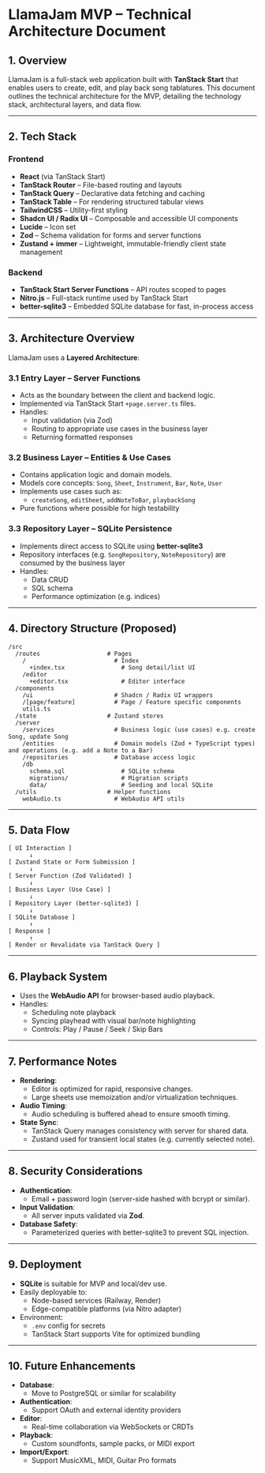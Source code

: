 # LlamaJam MVP – Technical Architecture Document

## 1. Overview

LlamaJam is a full-stack web application built with **TanStack Start** that enables users to create, edit, and play back song tablatures. This document outlines the technical architecture for the MVP, detailing the technology stack, architectural layers, and data flow.

---

## 2. Tech Stack

### Frontend

- **React** (via TanStack Start)
- **TanStack Router** – File-based routing and layouts
- **TanStack Query** – Declarative data fetching and caching
- **TanStack Table** – For rendering structured tabular views
- **TailwindCSS** – Utility-first styling
- **Shadcn UI / Radix UI** – Composable and accessible UI components
- **Lucide** – Icon set
- **Zod** – Schema validation for forms and server functions
- **Zustand + immer** – Lightweight, immutable-friendly client state management

### Backend

- **TanStack Start Server Functions** – API routes scoped to pages
- **Nitro.js** – Full-stack runtime used by TanStack Start
- **better-sqlite3** – Embedded SQLite database for fast, in-process access

---

## 3. Architecture Overview

LlamaJam uses a **Layered Architecture**:

### 3.1 Entry Layer – Server Functions

- Acts as the boundary between the client and backend logic.
- Implemented via TanStack Start `+page.server.ts` files.
- Handles:
  - Input validation (via Zod)
  - Routing to appropriate use cases in the business layer
  - Returning formatted responses

### 3.2 Business Layer – Entities & Use Cases

- Contains application logic and domain models.
- Models core concepts: `Song`, `Sheet`, `Instrument`, `Bar`, `Note`, `User`
- Implements use cases such as:
  - `createSong`, `editSheet`, `addNoteToBar`, `playbackSong`
- Pure functions where possible for high testability

### 3.3 Repository Layer – SQLite Persistence

- Implements direct access to SQLite using **better-sqlite3**
- Repository interfaces (e.g. `SongRepository`, `NoteRepository`) are consumed by the business layer
- Handles:
  - Data CRUD
  - SQL schema
  - Performance optimization (e.g. indices)

---

## 4. Directory Structure (Proposed)

```
/src
  /routes                   # Pages
    /                         # Index
      +index.tsx                # Song detail/list UI
    /editor
      +editor.tsx               # Editor interface
  /components
    /ui                       # Shadcn / Radix UI wrappers
    /[page/feature]           # Page / Feature specific components
    utils.ts
  /state                    # Zustand stores
  /server
    /services                 # Business logic (use cases) e.g. create Song, update Song
    /entities                 # Domain models (Zod + TypeScript types) and operations (e.g. add a Note to a Bar)
    /repositories             # Database access logic
    /db
      schema.sql                # SQLite schema
      migrations/               # Migration scripts
      data/                     # Seeding and local SQLite
  /utils                    # Helper functions
    webAudio.ts               # WebAudio API utils
```

---

## 5. Data Flow

```
[ UI Interaction ]
      ↓
[ Zustand State or Form Submission ]
      ↓
[ Server Function (Zod Validated) ]
      ↓
[ Business Layer (Use Case) ]
      ↓
[ Repository Layer (better-sqlite3) ]
      ↓
[ SQLite Database ]
      ↑
[ Response ]
      ↑
[ Render or Revalidate via TanStack Query ]
```

---

## 6. Playback System

- Uses the **WebAudio API** for browser-based audio playback.
- Handles:
  - Scheduling note playback
  - Syncing playhead with visual bar/note highlighting
  - Controls: Play / Pause / Seek / Skip Bars

---

## 7. Performance Notes

- **Rendering**:
  - Editor is optimized for rapid, responsive changes.
  - Large sheets use memoization and/or virtualization techniques.
- **Audio Timing**:
  - Audio scheduling is buffered ahead to ensure smooth timing.
- **State Sync**:
  - TanStack Query manages consistency with server for shared data.
  - Zustand used for transient local states (e.g. currently selected note).

---

## 8. Security Considerations

- **Authentication**:
  - Email + password login (server-side hashed with bcrypt or similar).
- **Input Validation**:
  - All server inputs validated via **Zod**.
- **Database Safety**:
  - Parameterized queries with better-sqlite3 to prevent SQL injection.

---

## 9. Deployment

- **SQLite** is suitable for MVP and local/dev use.
- Easily deployable to:
  - Node-based services (Railway, Render)
  - Edge-compatible platforms (via Nitro adapter)
- Environment:
  - `.env` config for secrets
  - TanStack Start supports Vite for optimized bundling

---

## 10. Future Enhancements

- **Database**:
  - Move to PostgreSQL or similar for scalability
- **Authentication**:
  - Support OAuth and external identity providers
- **Editor**:
  - Real-time collaboration via WebSockets or CRDTs
- **Playback**:
  - Custom soundfonts, sample packs, or MIDI export
- **Import/Export**:
  - Support MusicXML, MIDI, Guitar Pro formats
